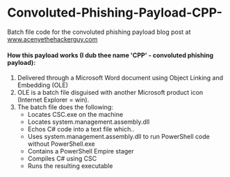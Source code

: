 # Convoluted-Phishing-Payload-CPP-
Batch file code for the convoluted phishing payload blog post at www.acenyethehackerguy.com

#### How this payload works (I dub thee name 'CPP' - convoluted phishing payload):
1. Delivered through a Microsoft Word document using Object Linking and Embedding (OLE)
2. OLE is a batch file disguised with another Microsoft product icon (Internet Explorer = win).
3. The batch file does the following:
   * Locates CSC.exe on the machine 
   * Locates system.management.assembly.dll
   * Echos C# code into a text file which..
   * Uses system.management.assembly.dll to run PowerShell code without PowerShell.exe
   * Contains a PowerShell Empire stager
   * Compiles C# using CSC
   * Runs the resulting executable
